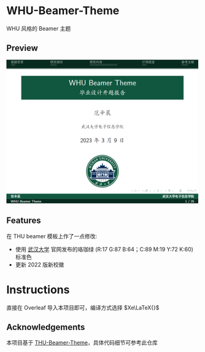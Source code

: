 # WHU-Beamer-Theme
WHU 风格的 Beamer 主题

## Preview
<img src="./Preview.png" width="500" />

## Features

在 THU beamer 模板上作了一点修改:

- 使用 [武汉大学](https://www.whu.edu.cn/info/1153/3232.htm) 官网发布的珞珈绿 (R:17 G:87 B:64；C:89 M:19 Y:72 K:60) 标准色
- 更新 2022 版新校徽

# Instructions

直接在 Overleaf 导入本项目即可，编译方式选择 $Xe\LaTeX{}$


## Acknowledgements
本项目基于 [THU-Beamer-Theme](https://github.com/tuna/THU-Beamer-Theme)，具体代码细节可参考此仓库